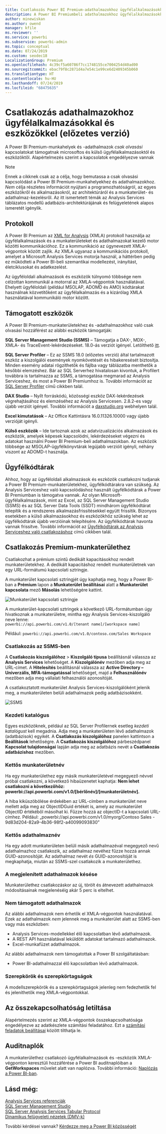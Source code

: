 ```yaml
---
title: Csatlakozás Power BI Premium-adathalmazokhoz ügyfélalkalmazásokkal és eszközökkel (előzetes verzió)
description: A Power BI Premiumbeli adathalmazokhoz ügyfélalkalmazásokkal és eszközökkel való kapcsolódás leírása.
author: minewiskan
ms.author: owend
manager: kfile
ms.reviewer: ''
ms.service: powerbi
ms.subservice: powerbi-admin
ms.topic: conceptual
ms.date: 07/24/2019
ms.custom: seodec18
LocalizationGroup: Premium
ms.openlocfilehash: 4c39cf5a60786f7cc1748155ce7004254d40ad00
ms.sourcegitcommit: ebac79f8c2871d4a7e54c1e99ce6d2409345b060
ms.translationtype: HT
ms.contentlocale: hu-HU
ms.lasthandoff: 07/24/2019
ms.locfileid: "68475635"
---
```

# <a name="connect-to-datasets-with-client-applications-and-tools-preview"></a>Csatlakozás adathalmazokhoz ügyfélalkalmazásokkal és eszközökkel (előzetes verzió)

A Power BI Premium-munkahelyek és -adathalmazok *csak olvasási* kapcsolatokat támogatnak microsoftos és külső ügyfélalkalmazásoktól és eszközöktől. Alapértelmezés szerint a kapcsolatok engedélyezve vannak

> [!NOTE]
> Ennek a cikknek csak az a célja, hogy bemutassa a csak olvasási kapcsolódást a Power BI Premium-munkahelyekhez és adathalmazokhoz. *Nem* célja részletes információt nyújtani a programozhatóságról, az egyes eszközökről és alkalmazásokról, az architektúráról és a munkaterület- és adathalmaz-kezelésről. Az itt ismertetett témák az Analysis Services táblázatos modellű adatbázis-architektúrájának és felügyeletének alapos ismeretét igénylik.

## <a name="protocol"></a>Protokoll

A Power BI Premium az [XML for Analysis](https://docs.microsoft.com/bi-reference/xmla/xml-for-analysis-xmla-reference) (XMLA) protokoll használja az ügyfélalkalmazások és a munkaterületeket és adathalmazokat kezelő motor közötti kommunikációhoz. Ez a kommunikáció az úgynevezett XMLA-végpontok között zajlik. Az XMLA ugyanaz a kommunikációs protokoll, amelyet a Microsoft Analysis Services motorja használ, a háttérben pedig ez működteti a Power BI-beli szemantikai modellezést, irányítást, életciklusokat és adatkezelést. 

Az ügyféloldali alkalmazások és eszközök túlnyomó többsége nem célzottan kommunikál a motorral az XMLA-végpontok használatával. Ehelyett ügyféloldali (például MSOLAP, ADOMD és AMO) kódtárakat használnak közvetítőként az ügyfélalkalmazás és a kizárólag XMLA használatával kommunikáló motor között.


## <a name="supported-tools"></a>Támogatott eszközök

A Power BI Premium-munkaterületekhez és -adathalmazokhoz való csak olvasási hozzáférést az alábbi eszközök támogatják:

**SQL Server Management Studio (SSMS)** – Támogatja a DAX-, MDX-, XMLA- és TraceEvent-lekérdezéseket. 18.0-ás verziót igényel. Letölthető [itt](https://docs.microsoft.com/sql/ssms/download-sql-server-management-studio-ssms). 

**SQL Server Profiler** – Ez az SSMS 18.0 (előzetes verzió) által tartalmazott eszköz a kiszolgálói események nyomkövetését és hibakeresését biztosítja. Minden esemény adatai rögzíthetők és fájlba vagy táblázatba menthetők a későbbi elemzéshez. Bár az SQL Serverhez hivatalosan kivontuk, a Profilert továbbra is tartalmazza az SSMS, a támogatása megmarad az Analysis Serviceshez, és most a Power BI Premiumhoz is. További információt az [SQL Server Profiler](https://docs.microsoft.com/sql/tools/sql-server-profiler/sql-server-profiler) című cikkben talál.

**DAX Studio** – Nyílt forráskódú, közösségi eszköz DAX-lekérdezések végrehajtásához és elemzéséhez az Analysis Servicesen. 2\.8.2-es vagy újabb verziót igényel. További információt a [daxstudio.org](https://daxstudio.org/) webhelyen talál.

**Excel kimutatások** – Az Office Kattintásra 16.0.11326.10000 vagy újabb verzióját igényli.

**Külső eszközök** – Ide tartoznak azok az adatvizualizációs alkalmazások és eszközök, amelyek képesek kapcsolódni, lekérdezéseket végezni és adatokat használni Power BI Premium-beli adathalmazokban. Az eszközök többsége az MSOLAP-ügyfélkönyvtárak legújabb verzióit igényli, néhány viszont az ADOMD-t használja.

## <a name="client-libraries"></a>Ügyfélkódtárak

Ahhoz, hogy az ügyféloldali alkalmazások és eszközök csatlakozni tudjanak a Power BI Premium-munkaterületekhez, ügyfélkódtárakra van szükség. Az Analysis Serviceshez való kapcsolódáshoz használt ügyfélkódtárak a Power BI Premiumban is támogatva vannak. Az olyan Microsoft-ügyfélalkalmazások, mint az Excel, az SQL Server Management Studio (SSMS) és az SQL Server Data Tools (SSDT) mindhárom ügyfélkódtárat telepítik és a rendszeres alkalmazásfrissítésekkel együtt frissítik. Bizonyos esetekben a külső alkalmazásokhoz és eszközökhöz szükség lehet az ügyfélkódtárak újabb verzióinak telepítésére. Az ügyfélkódtárak havonta vannak frissítve. További információt az [Ügyfélkódtárak az Analysis Serviceshez való csatlakozáshoz](https://docs.microsoft.com/azure/analysis-services/analysis-services-data-providers) című cikkben talál.

## <a name="connecting-to-a-premium-workspace"></a>Csatlakozás Premium-munkaterülethez

Csatlakozhat a prémium szintű dedikált kapacitásokhoz rendelt munkaterületekhez. A dedikált kapacitáshoz rendelt munkaterületnek van egy URL-formátumú kapcsolati sztringje. 

A munkaterület kapcsolati sztringjét úgy kaphatja meg, hogy a Power BI-ban a **Prémium** lapon a **Munkaterület beállításai** alatt a **Munkaterület kapcsolata** mező **Másolás** lehetőségére kattint.

![Munkaterület kapcsolati sztringje](media/service-premium-connect-tools/connect-tools-workspace-connection.png)

A munkaterület-kapcsolati sztringek a következő URL-formátumban úgy hivatkoznak a munkaterületre, mintha egy Analysis Services-kiszolgáló neve lenne:   
`powerbi://api.powerbi.com/v1.0/[tenant name]/[workspace name]` 

Például: `powerbi://api.powerbi.com/v1.0/contoso.com/Sales Workspace`

### <a name="to-connect-in-ssms"></a>Csatlakozás az SSMS-ben

A **Csatlakozás kiszolgálóhoz** > **Kiszolgáló típusa** beállításnál válassza az **Analysis Services** lehetőséget. A **Kiszolgálónév** mezőben adja meg az URL-címet. A **Hitelesítés** beállításnál válassza az **Active Directory – Univerzális, MFA-támogatással** lehetőséget, majd a **Felhasználónév** mezőben adja meg vállalati felhasználói azonosítóját. 

A csatlakoztatott munkaterület Analysis Services-kiszolgálóként jelenik meg, a munkaterületen belüli adathalmazok pedig adatbázisokként.  

![SSMS](media/service-premium-connect-tools/connect-tools-ssms.png)

### <a name="initial-catalog"></a>Kezdeti katalógus

Egyes eszközöknek, például az SQL Server Profilernek esetleg *kezdeti katalógust* kell megadnia. Adja meg a munkaterületen lévő adathalmazok (adatbázisok) egyikét. A **Csatlakozás kiszolgálóhoz** panelen kattintson a **Beállítások** lehetőségre. A **Csatlakozás kiszolgálóhoz** párbeszédpanel **Kapcsolat tulajdonságai** lapján adja meg az adatbázis nevét a **Csatlakozás adatbázishoz** mezőben.

### <a name="duplicate-workspace-name"></a>Kettős munkaterületnév

Ha egy munkaterülethez egy másik munkaterületével megegyező névvel próbál csatlakozni, a következő hibaüzenetet kaphatja: **Nem lehet csatlakozni a következőhöz: powerbi://api.powerbi.com/v1.0/[bérlőnév]/[munkaterületnév].**

A hiba kiküszöbölése érdekében az URL-címben a munkaterület neve mellett adja meg az ObjectIDGuid értékét is, amely az munkaterület ObjectID értékéből másolhat ki. Fűzze hozzá az objectID-t a kapcsolati URL-címhez. Például: „powerbi://api.powerbi.com/v1.0/myorg/Contoso Sales - 9d83d204-82a9-4b36-98f2-a40099093830”

### <a name="duplicate-dataset-name"></a>Kettős adathalmaznév

Ha egy adott munkaterületen belüli másik adathalmazéval megegyező nevű adathalmazhoz csatlakozik, az adathalmaz nevéhez fűzze hozzá annak GUID-azonosítóját. Az adathalmaz nevét *és* GUID-azonosítóját is megkaphatja, miután az SSMS-szel csatlakozik a munkaterülethez. 

### <a name="delay-in-datasets-shown"></a>A megjelenített adathalmazok késése

Munkaterülethez csatlakozáskor az új, törölt és átnevezett adathalmazok módosításainak megjelenéséig akár 5 perc is eltelhet. 

### <a name="unsupported-datasets"></a>Nem támogatott adathalmazok

Az alábbi adathalmazok nem érhetők el XMLA-végpontok használatával. Ezek az adathalmazok *nem* jelennek meg a munkaterület alatt az SSMS-ben vagy más eszközben: 

- Analysis Services-modellekkel élő kapcsolatban lévő adathalmazok. 
- A REST API használatával leküldött adatokat tartalmazó adathalmazok.
- Excel-munkafüzet adathalmazok. 

Az alábbi adathalmazok nem támogatottak a Power BI szolgáltatásban:   

- Power BI-adathalmazzal élő kapcsolatban lévő adathalmazok.

### <a name="roles-and-role-memberships"></a>Szerepkörök és szerepkörtagságok

A modellszerepkörök és a szerepkörtagságok jelenleg nem fedezhetők fel és jeleníthetők meg XMLA-végpontokkal.

## <a name="disable-connectivity"></a>Az összekapcsolhatóság letiltása

Alapértelmezés szerint az XMLA-végpontok összekapcsolhatósága engedélyezve az adatkészlete számítási feladatához. Ezt a [számítási feladatok beállításai](service-admin-premium-workloads.md#workload-settings) között tilthatja le.

## <a name="audit-logs"></a>Auditnaplók 

A munkaterülethez csatlakozó ügyfélalkalmazások és -eszközök XMLA-végponton keresztüli hozzáférése a Power BI auditnaplóiban a **GetWorkspaces** művelet alatt van naplózva. További információ: [Naplózás a Power BI-ban](service-admin-auditing.md).

## <a name="see-also"></a>Lásd még:

[Analysis Services referenciák](https://docs.microsoft.com/bi-reference/#pivot=home&panel=home-all)   
[SQL Server Management Studio](https://docs.microsoft.com/sql/ssms/sql-server-management-studio-ssms)   
[SQL Server Analysis Services Tabular Protocol](https://docs.microsoft.com/openspecs/sql_server_protocols/ms-ssas-t/b98ed40e-c27a-4988-ab2d-c9c904fe13cf)   
[Dinamikus felügyeleti nézetek (DMV-k)](https://docs.microsoft.com/sql/analysis-services/instances/use-dynamic-management-views-dmvs-to-monitor-analysis-services)   


További kérdései vannak? [Kérdezze meg a Power BI közösségét](https://community.powerbi.com/)
